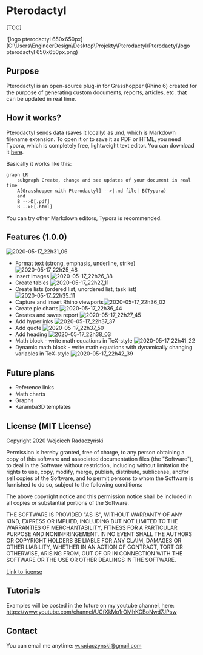 # Pterodactyl

[TOC]

![logo pterodactyl 650x650px](C:\Users\EngineerDesign\Desktop\Projekty\Pterodactyl\Pterodactyl\logo pterodactyl 650x650px.png)

## Purpose

Pterodactyl is an open-source plug-in for Grasshopper (Rhino 6) created for the purpose of generating custom documents, reports, articles, etc. that can be updated in real time. 

## How it works?

Pterodactyl sends data (saves it locally) as .md, which is Markdown filename extension. To open it or to save it as PDF or HTML, you need Typora, which is completely free, lightweight text editor. You can download it [here](https://typora.io/).

Basically it works like this:



```mermaid
graph LR
	subgraph Create, change and see updates of your document in real time
    A[Grasshopper with Pterodactyl] -->|.md file| B(Typora)
    end
    B -->D[.pdf]
    B -->E[.html]
```

You can try other Markdown editors, Typora is recommended. 



## Features (1.0.0)

![2020-05-17_22h31_06](C:\Users\EngineerDesign\Pictures\Screenpresso\2020-05-17_22h31_53.png)

- Format text (strong, emphasis, underline, strike) ![2020-05-17_22h25_48](C:\Users\EngineerDesign\Pictures\Screenpresso\2020-05-17_22h25_48.png)
- Insert images ![2020-05-17_22h26_38](C:\Users\EngineerDesign\Pictures\Screenpresso\2020-05-17_22h26_38.png)
- Create tables ![2020-05-17_22h27_11](C:\Users\EngineerDesign\Pictures\Screenpresso\2020-05-17_22h27_11.png)
- Create lists (ordered list, unordered list, task list)  ![2020-05-17_22h35_11](C:\Users\EngineerDesign\Pictures\Screenpresso\2020-05-17_22h35_11.png)
- Capture and insert Rhino viewports![2020-05-17_22h36_02](C:\Users\EngineerDesign\Pictures\Screenpresso\2020-05-17_22h36_02.png)
- Create pie charts ![2020-05-17_22h36_44](C:\Users\EngineerDesign\Pictures\Screenpresso\2020-05-17_22h36_44.png)
- Creates and saves report ![2020-05-17_22h27_45](C:\Users\EngineerDesign\Pictures\Screenpresso\2020-05-17_22h27_45.png)
- Add hyperlinks ![2020-05-17_22h37_37](C:\Users\EngineerDesign\Pictures\Screenpresso\2020-05-17_22h37_37.png)
- Add quote ![2020-05-17_22h37_50](C:\Users\EngineerDesign\Pictures\Screenpresso\2020-05-17_22h37_50.png)
- Add heading ![2020-05-17_22h38_03](C:\Users\EngineerDesign\Pictures\Screenpresso\2020-05-17_22h38_03.png)
- Math block - write math equations in TeX-style ![2020-05-17_22h41_22](C:\Users\EngineerDesign\Pictures\Screenpresso\2020-05-17_22h41_22.png)
- Dynamic math block - write math equations with dynamically changing variables in TeX-style ![2020-05-17_22h42_39](C:\Users\EngineerDesign\Pictures\Screenpresso\2020-05-17_22h42_39.png)

## Future plans

- Reference links
- Math charts
- Graphs
- Karamba3D templates

## License (MIT License)

Copyright 2020 Wojciech Radaczyński

Permission is hereby granted, free of charge, to any person obtaining a copy of this software and associated documentation files (the "Software"), to deal in the Software without restriction, including without limitation the rights to use, copy, modify, merge, publish, distribute, sublicense, and/or sell copies of the Software, and to permit persons to whom the Software is furnished to do so, subject to the following conditions:

The above copyright notice and this permission notice shall be included in all copies or substantial portions of the Software.

THE SOFTWARE IS PROVIDED "AS IS", WITHOUT WARRANTY OF ANY KIND, EXPRESS OR IMPLIED, INCLUDING BUT NOT LIMITED TO THE WARRANTIES OF MERCHANTABILITY, FITNESS FOR A PARTICULAR PURPOSE AND NONINFRINGEMENT. IN NO EVENT SHALL THE AUTHORS OR COPYRIGHT HOLDERS BE LIABLE FOR ANY CLAIM, DAMAGES OR OTHER LIABILITY, WHETHER IN AN ACTION OF CONTRACT, TORT OR OTHERWISE, ARISING FROM, OUT OF OR IN CONNECTION WITH THE SOFTWARE OR THE USE OR OTHER DEALINGS IN THE SOFTWARE.

[Link to license](https://opensource.org/licenses/MIT)

## Tutorials

Examples will be posted in the future on my youtube channel, here: https://www.youtube.com/channel/UCfXkMo1rOMhKGBoNwd7JPsw

## Contact

You can email me anytime: w.radaczynski@gmail.com